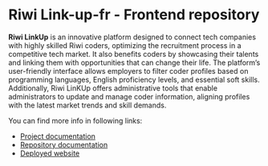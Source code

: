 ﻿# Riwi Link-up-fr - Frontend repository
 **Riwi LinkUp** is an innovative platform designed to connect tech companies with highly skilled Riwi coders, optimizing the recruitment process in a competitive tech market. It also benefits coders by showcasing their talents and linking them with opportunities that can change their life.
The platform’s user-friendly interface allows employers to filter coder profiles based on programming languages, English proficiency levels, and essential soft skills. Additionally, Riwi LinKUp offers administrative tools that enable administrators to update and manage coder information, aligning profiles with the latest market trends and skill demands.

You can find more info in following links:
 - [Project documentation](https://hospitable-plain-1db.notion.site/Riwi-LinkUp-1056f115bbf180ea803dc7b24fcb1326)
 - [Repository documentation](https://hospitable-plain-1db.notion.site/Riwi-Link-up-fr-Frontend-repository-1086f115bbf180f1bb6bf91e58c9c388)
 - [Deployed website](https://www.riwilinkup.com/)



